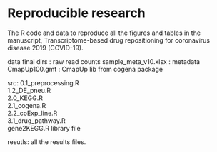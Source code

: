 
# Reproducible research

The R code and data to reproduce all the figures and tables in the manuscript, Transcriptome-based drug repositioning for coronavirus disease 2019 (COVID-19).


data
    final dirs : raw read counts
    sample_meta_v10.xlsx : metadata
    CmapUp100.gmt : CmapUp lib from cogena package


src:
    0.1_preprocessing.R  
    1.2_DE_pneu.R  
    2.0_KEGG.R  
    2.1_cogena.R  
    2.2_coExp_line.R  
    3.1_drug_pathway.R  
    gene2KEGG.R library file

resutls:
     all the results files.
